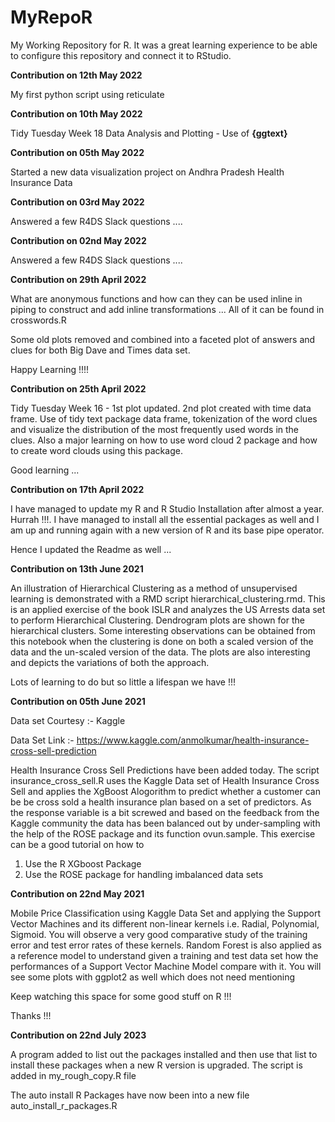 # MyRepoR
My Working Repository for R. It was a great learning experience to be able to 
configure this repository and connect it to RStudio.


**Contribution on 12th May 2022**

My first python script using reticulate 

**Contribution on 10th May 2022** 

Tidy Tuesday Week 18 Data Analysis and Plotting - Use of **{ggtext}** 

**Contribution on 05th May 2022** 

Started a new data visualization project on Andhra Pradesh Health Insurance Data

**Contribution on 03rd May 2022**

Answered a few R4DS Slack questions .... 


**Contribution on 02nd May 2022**

Answered a few R4DS Slack questions .... 


**Contribution on 29th April 2022**

What are anonymous functions and how can they can be used inline in piping 
to construct and add inline transformations ... 
All of it can be found in crosswords.R

Some old plots removed and combined into a faceted plot of answers and clues
for both Big Dave and Times data set. 

Happy Learning !!!!

**Contribution on 25th April 2022**

Tidy Tuesday Week 16 - 1st plot updated. 2nd plot created with time data frame. 
Use of tidy text package data frame, tokenization of the word clues and visualize the distribution of the most frequently used words in the clues. 
Also a major learning on how to use word cloud 2 package and how to create
word clouds using this package. 

Good learning ... 

**Contribution on 17th April 2022**

I have managed to update my R and R Studio Installation after almost a year. 
Hurrah !!!. 
I have managed to install all the essential packages as well and I am up and 
running again with a new version of R and its base pipe operator. 

Hence I updated the Readme as well ...  

**Contribution on 13th June 2021**

An illustration of Hierarchical Clustering as a method of unsupervised learning 
is demonstrated with a RMD script hierarchical_clustering.rmd. This is an applied
exercise of the book ISLR and analyzes the US Arrests data set to perform Hierarchical 
Clustering. Dendrogram plots are shown for the hierarchical clusters. 
Some interesting observations can be obtained from this notebook when the clustering
is done on both a scaled version of the data and the un-scaled version of the data. 
The plots are also interesting and depicts the variations of both the approach.

Lots of learning to do but so little a lifespan we have !!!


**Contribution on 05th June 2021**

Data set Courtesy :- Kaggle

Data Set Link :- https://www.kaggle.com/anmolkumar/health-insurance-cross-sell-prediction


Health Insurance Cross Sell Predictions have been added today. The script 
insurance_cross_sell.R uses the Kaggle Data set of Health Insurance Cross 
Sell and applies the XgBoost Alogorithm to predict whether a customer 
can be be cross sold a health insurance plan based on a set of predictors. 
As the response variable is a bit screwed and based on the feedback from the
Kaggle community the data has been balanced out by under-sampling with the 
help of the ROSE package and its function ovun.sample. 
This exercise can be a good tutorial on how to 

1. Use the R XGboost Package
2. Use the ROSE package for handling imbalanced data sets

**Contribution on 22nd May 2021**

Mobile Price Classification using Kaggle Data Set and applying the Support 
Vector Machines and its different non-linear kernels i.e. Radial, Polynomial, 
Sigmoid. You will observe a very good comparative study of the training error 
and test error rates of these kernels. 
Random Forest is also applied as a reference model to understand given a
training and test data set how the performances of a Support Vector Machine 
Model compare with it. 
You will see some plots with ggplot2 as well which does not need mentioning


Keep watching this space for some good stuff on R !!!

Thanks !!!

**Contribution on 22nd July 2023**

A program added to list out the packages installed and then use that list 
to install these packages when a new R version is upgraded. The script is added in 
my_rough_copy.R file 

The auto install R Packages have now been into a new file auto_install_r_packages.R

